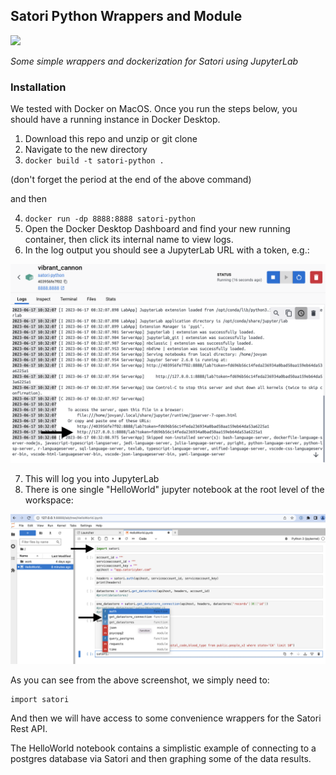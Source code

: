 ## Satori Python Wrappers and Module

<img src="https://satoricyber.com/wp-content/uploads/LogoDark2.svg" />

_Some simple wrappers and dockerization for Satori using JupyterLab_


### Installation

We tested with Docker on MacOS. Once you run the steps below, you should have a running instance in Docker Desktop.

1. Download this repo and unzip or git clone
2. Navigate to the new directory
3. ```docker build -t satori-python .```

(don't forget the period at the end of the above command)

and then

4. ```docker run -dp 8888:8888 satori-python```
5. Open the Docker Desktop Dashboard and find your new running container, then click its internal name to view logs.
6. In the log output you should see a JupyterLab URL with a token, e.g.:

![help01.png](help01.png)

7. This will log you into JupyterLab
8. There is one single "HelloWorld" jupyter notebook at the root level of the workspace:

![help02.png](help02.png)

As you can see from the above screenshot, we simply need to:
```
import satori
```

And then we will have access to some convenience wrappers for the Satori Rest API.

The HelloWorld notebook contains a simplistic example of connecting to a postgres database via Satori and then graphing some of the data results.